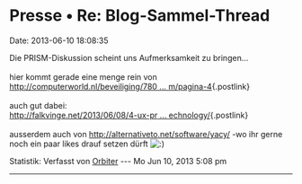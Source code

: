 Presse • Re: Blog-Sammel-Thread
===============================

Date: 2013-06-10 18:08:35

Die PRISM-Diskussion scheint uns Aufmerksamkeit zu bringen\...\
\
hier kommt gerade eine menge rein von\
[http://computerworld.nl/beveiliging/780 \...
m/pagina-4](http://computerworld.nl/beveiliging/78073-in-6-stappen-buiten-bereik-van-prism/pagina-4){.postlink}\
\
auch gut dabei:\
[http://falkvinge.net/2013/06/08/4-ux-pr \...
echnology/](http://falkvinge.net/2013/06/08/4-ux-problems-holding-back-crypto-and-anti-wiretapping-technology/){.postlink}\
\
ausserdem auch von <http://alternativeto.net/software/yacy/> -wo ihr
gerne noch ein paar likes drauf setzen dürft
![:)](http://forum.yacy-websuche.de/images/smilies/icon_e_smile.gif "Smile")

Statistik: Verfasst von
[Orbiter](http://forum.yacy-websuche.de/memberlist.php?mode=viewprofile&u=2)
--- Mo Jun 10, 2013 5:08 pm

------------------------------------------------------------------------
